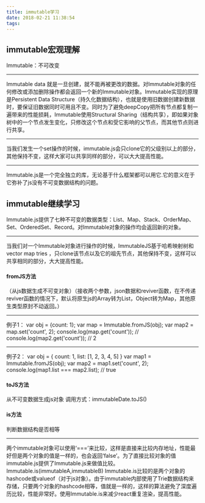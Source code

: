 ```yaml
---
title: immutable学习
date: 2018-02-21 11:38:54
tags:
---
```

## immutable宏观理解
Immutable：不可改变
***
Immutable data 就是一旦创建，就不能再被更改的数据。对Immutable对象的任何修改或添加删除操作都会返回一个新的Immutable对象。Immutable实现的原理是Persistent Data Structure（持久化数据结构），也就是使用旧数据创建新数据时，要保证旧数据同时可用且不变。同时为了避免deepCopy把所有节点都复制一遍带来的性能损耗，Immutable使用Structural Sharing（结构共享），即如果对象树中的一个节点发生变化，只修改这个节点和受它影响的父节点，而其他节点则进行共享。
***
当我们发生一个set操作的时候，immutable.js会只clone它的父级别以上的部分，其他保持不变，这样大家可以共享同样的部分，可以大大提高性能。
***
Immutable.js是一个完全独立的库，无论基于什么框架都可以用它.它的意义在于它弥补了js没有不可变数据结构的问题。
## immutable继续学习
Immutable.js提供了七种不可变的数据类型：List、Map、Stack、OrderMap、Set、OrderedSet、Record。对Immutable对象的操作均会返回新的对象。
***
当我们对一个Immutable对象进行操作的时候，ImmutableJS基于哈希映射树和vector map tries ，只clone该节点以及它的祖先节点，其他保持不变，这样可以共享相同的部分，大大提高性能。
#### fromJS方法
（从js数据生成不可变对象）（接收两个参数，json数据和reviver函数，在不传递reviver函数的情况下，默认将原生js的Array转为List，Object转为Map，其他原生类型原封不动返回。）
***
例子1：
var obj = {count: 1};
var map = Immutable.fromJS(obj);
var map2 = map.set('count', 2);
console.log(map.get('count')); //
console.log(map2.get('count')); // 2
***
例子2：
var obj = {
  count: 1,
  list: [1, 2, 3, 4, 5]
}
var map1 = Immutable.fromJS(obj);
var map2 = map1.set('count', 2);
console.log(map1.list === map2.list); // true
#### toJS方法
从不可变数据生成js对象  调用方式：immutableDate.toJS()
#### is方法 
判断数据结构是否相等
***
两个immutable对象可以使用‘===’来比较，这样是直接来比较内存地址，性能最好但是两个对象的值是一样的，也会返回‘false’。为了直接比较对象的值immutable.js提供了Immutable.js来做值比较。
Immutable.is(immutableA,immutableB)
Immutable.is比较的是两个对象的hashcode或valueof（对于js对象）。由于immutable内部使用了Trie数据结构来存储，只要两个对象的hashcode相等，值就是一样的，这样的算法避免了深度遍历比较，性能非常好。使用Immutable.is来减少react重复渲染，提高性能。